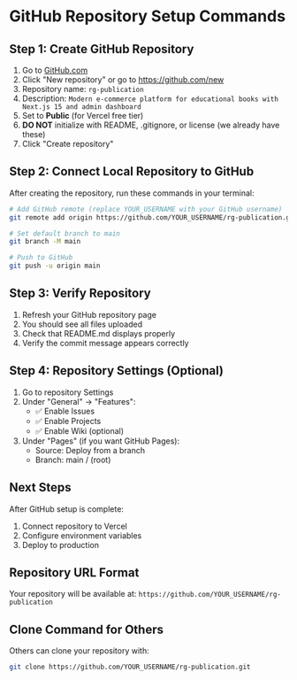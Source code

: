 # GitHub Repository Setup Commands

## Step 1: Create GitHub Repository
1. Go to [GitHub.com](https://github.com)
2. Click "New repository" or go to https://github.com/new
3. Repository name: `rg-publication`
4. Description: `Modern e-commerce platform for educational books with Next.js 15 and admin dashboard`
5. Set to **Public** (for Vercel free tier)
6. **DO NOT** initialize with README, .gitignore, or license (we already have these)
7. Click "Create repository"

## Step 2: Connect Local Repository to GitHub
After creating the repository, run these commands in your terminal:

```bash
# Add GitHub remote (replace YOUR_USERNAME with your GitHub username)
git remote add origin https://github.com/YOUR_USERNAME/rg-publication.git

# Set default branch to main
git branch -M main

# Push to GitHub
git push -u origin main
```

## Step 3: Verify Repository
1. Refresh your GitHub repository page
2. You should see all files uploaded
3. Check that README.md displays properly
4. Verify the commit message appears correctly

## Step 4: Repository Settings (Optional)
1. Go to repository Settings
2. Under "General" → "Features":
   - ✅ Enable Issues
   - ✅ Enable Projects
   - ✅ Enable Wiki (optional)
3. Under "Pages" (if you want GitHub Pages):
   - Source: Deploy from a branch
   - Branch: main / (root)

## Next Steps
After GitHub setup is complete:
1. Connect repository to Vercel
2. Configure environment variables
3. Deploy to production

## Repository URL Format
Your repository will be available at:
`https://github.com/YOUR_USERNAME/rg-publication`

## Clone Command for Others
Others can clone your repository with:
```bash
git clone https://github.com/YOUR_USERNAME/rg-publication.git
```
